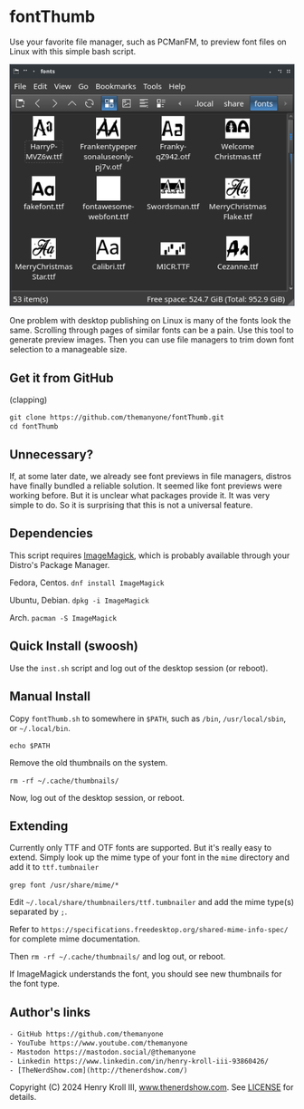 # fontThumb

Use your favorite file manager, such as PCManFM, to preview font files on Linux with this simple bash script.

![preview](preview.png)

One problem with desktop publishing on Linux is many of the fonts look the same. Scrolling through pages of similar fonts can be a pain. Use this tool to generate preview images. Then you can use file managers to trim down font selection to a manageable size. 

## Get it from GitHub
 (clapping)
```
git clone https://github.com/themanyone/fontThumb.git
cd fontThumb
```

## Unnecessary?

If, at some later date, we already see font previews in file managers, distros have finally bundled a reliable solution. It seemed like font previews were working before. But it is unclear what packages provide it. It was very simple to do. So it is surprising that this is not a universal feature.

## Dependencies

This script requires [ImageMagick](https://imagemagick.org/index.php), which is probably available through your Distro's Package Manager.


Fedora, Centos.
`dnf install ImageMagick`

Ubuntu, Debian.
`dpkg -i ImageMagick`

Arch.
`pacman -S ImageMagick`


## Quick Install (swoosh)

Use the `inst.sh` script and log out of the desktop session (or reboot).

## Manual Install

Copy `fontThumb.sh` to somewhere in `$PATH`, such as `/bin`, `/usr/local/sbin`, or `~/.local/bin`.

```
echo $PATH
```

Remove the old thumbnails on the system.

`rm -rf ~/.cache/thumbnails/`

Now, log out of the desktop session, or reboot.

## Extending

Currently only TTF and OTF fonts are supported. But it's really easy to extend. Simply look up the mime type of your font in the `mime` directory and add it to `ttf.tumbnailer`

`grep font /usr/share/mime/*`

Edit `~/.local/share/thumbnailers/ttf.tumbnailer` and add the mime type(s) separated by `;`. 

Refer to `https://specifications.freedesktop.org/shared-mime-info-spec/` for complete
mime documentation.

Then `rm -rf ~/.cache/thumbnails/` and log out, or reboot.

If ImageMagick understands the font, you should see new thumbnails for the font type.

## Author's links

    - GitHub https://github.com/themanyone
    - YouTube https://www.youtube.com/themanyone
    - Mastodon https://mastodon.social/@themanyone
    - Linkedin https://www.linkedin.com/in/henry-kroll-iii-93860426/
    - [TheNerdShow.com](http://thenerdshow.com/)

Copyright (C) 2024 Henry Kroll III, www.thenerdshow.com. See [LICENSE](LICENSE) for details.
